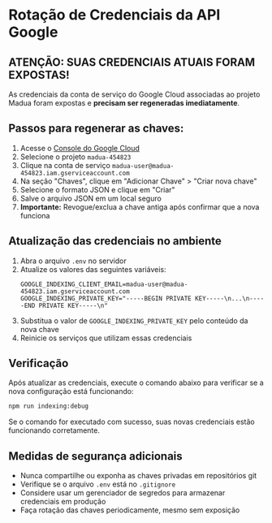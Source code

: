 # Rotação de Credenciais da API Google

## ATENÇÃO: SUAS CREDENCIAIS ATUAIS FORAM EXPOSTAS!

As credenciais da conta de serviço do Google Cloud associadas ao projeto Madua foram expostas e **precisam ser regeneradas imediatamente**.

## Passos para regenerar as chaves:

1. Acesse o [Console do Google Cloud](https://console.cloud.google.com/iam-admin/serviceaccounts)
2. Selecione o projeto `madua-454823`
3. Clique na conta de serviço `madua-user@madua-454823.iam.gserviceaccount.com`
4. Na seção "Chaves", clique em "Adicionar Chave" > "Criar nova chave"
5. Selecione o formato JSON e clique em "Criar"
6. Salve o arquivo JSON em um local seguro
7. **Importante:** Revogue/exclua a chave antiga após confirmar que a nova funciona

## Atualização das credenciais no ambiente

1. Abra o arquivo `.env` no servidor
2. Atualize os valores das seguintes variáveis:
   ```
   GOOGLE_INDEXING_CLIENT_EMAIL=madua-user@madua-454823.iam.gserviceaccount.com
   GOOGLE_INDEXING_PRIVATE_KEY="-----BEGIN PRIVATE KEY-----\n...\n-----END PRIVATE KEY-----\n"
   ```
3. Substitua o valor de `GOOGLE_INDEXING_PRIVATE_KEY` pelo conteúdo da nova chave
4. Reinicie os serviços que utilizam essas credenciais

## Verificação

Após atualizar as credenciais, execute o comando abaixo para verificar se a nova configuração está funcionando:

```bash
npm run indexing:debug
```

Se o comando for executado com sucesso, suas novas credenciais estão funcionando corretamente.

## Medidas de segurança adicionais

- Nunca compartilhe ou exponha as chaves privadas em repositórios git
- Verifique se o arquivo `.env` está no `.gitignore`
- Considere usar um gerenciador de segredos para armazenar credenciais em produção
- Faça rotação das chaves periodicamente, mesmo sem exposição 